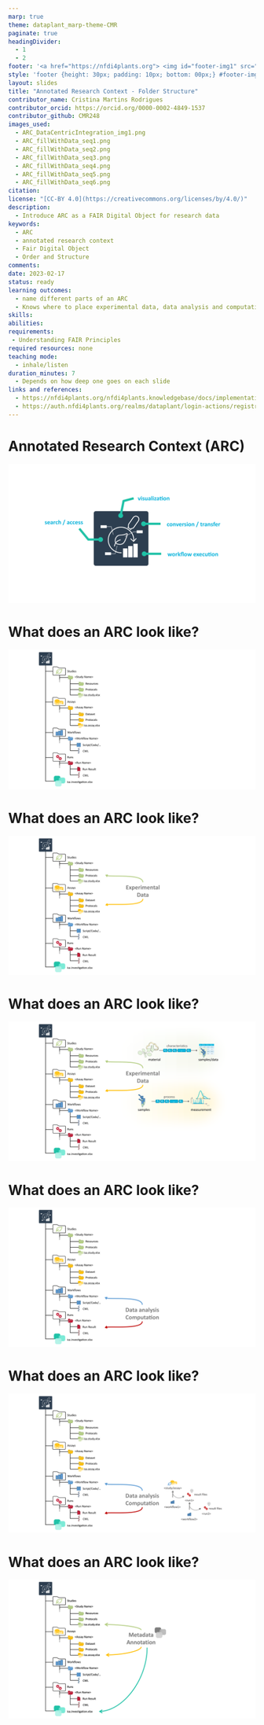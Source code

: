 ```yaml
---
marp: true
theme: dataplant_marp-theme-CMR
paginate: true
headingDivider: 
  - 1
  - 2
footer: '<a href="https://nfdi4plants.org"> <img id="footer-img1" src="../../../img/_logos/DataPLANT/DataPLANT_logo_square_bg_transparent.svg"></a> <a href="https://creativecommons.org/licenses/by/4.0/"><img id="footer-img2" src="../../../img/_logos/CreativeCommons/by.svg"> </a>'
style: 'footer {height: 30px; padding: 10px; bottom: 00px;} #footer-img1 {height: 30px; padding-left: 0px;} #footer-img2 {height: 20px; padding-left: 20px; opacity: 0.5;}'
layout: slides
title: "Annotated Research Context - Folder Structure"
contributor_name: Cristina Martins Rodrigues  
contributor_orcid: https://orcid.org/0000-0002-4849-1537  
contributor_github: CMR248
images_used:
  - ARC_DataCentricIntegration_img1.png
  - ARC_fillWithData_seq1.png
  - ARC_fillWithData_seq2.png
  - ARC_fillWithData_seq3.png
  - ARC_fillWithData_seq4.png
  - ARC_fillWithData_seq5.png
  - ARC_fillWithData_seq6.png
citation:  
license: "[CC-BY 4.0](https://creativecommons.org/licenses/by/4.0/)"  
description:
  - Introduce ARC as a FAIR Digital Object for research data 
keywords:
  - ARC
  - annotated research context
  - Fair Digital Object
  - Order and Structure
comments:  
date: 2023-02-17 
status: ready
learning outcomes:
  - name different parts of an ARC
  - Knows where to place experimental data, data analysis and computation, or metadata annotation
skills:
abilities:
requirements:
 - Understanding FAIR Principles
required resources: none
teaching mode:
  - inhale/listen
duration_minutes: 7
  - Depends on how deep one goes on each slide
links and references:
  - https://nfdi4plants.org/nfdi4plants.knowledgebase/docs/implementation/QuickStart_arcCommander.html#invite-collaborators
  - https://auth.nfdi4plants.org/realms/dataplant/login-actions/registration?client_id=account&tab_id=4bQkU161waI
---
```


# Annotated Research Context (ARC)

![width:950](../../../img/ARC_DataCentricIntegration_img1.png)

<!-- ################# -->
<!-- Source to slide(s) -->
<!-- ../../bricks/ARC_DataCentricIntegration.md -->
<!-- ################# -->


# What does an ARC look like?

![width:950](../../../img/ARC_fillWithData_seq1.png)

<!-- ################# -->
<!-- Source to slide(s) -->
<!-- ../../bricks/ARC_Structure_DataPLANT-1Folder_Structure.md -->
<!-- ################# -->


# What does an ARC look like?

![width:950](../../../img/ARC_fillWithData_seq2.png)

<!-- ################# -->
<!-- Source to slide(s) -->
<!-- ../../bricks/ARC_Structure_DataPLANT-2Folder_Structure_ExperimentalData.md -->
<!-- ################# -->


# What does an ARC look like?

![width:950](../../../img/ARC_fillWithData_seq3.png)

<!-- ################# -->
<!-- Source to slide(s) -->
<!-- ../../bricks/ARC_Structure_DataPLANT-3Folder_Structure_ExperimentalData_Images.md -->
<!-- ################# -->


# What does an ARC look like?

![width:950](../../../img/ARC_fillWithData_seq4.png)

<!-- ################# -->
<!-- Source to slide(s) -->
<!-- ../../bricks/ARC_Structure_DataPLANT-4Folder_Structure_DataAnalysis-Computation.md -->
<!-- ################# -->


# What does an ARC look like?

![width:950](../../../img/ARC_fillWithData_seq5.png)

<!-- ################# -->
<!-- Source to slide(s) -->
<!-- ../../bricks/ARC_Structure_DataPLANT-5Folder_Structure_DataAnalysis-Computation_Images.md -->
<!-- ################# -->


# What does an ARC look like?

![width:950](../../../img/ARC_fillWithData_seq6.png)

<!-- ################# -->
<!-- Source to slide(s) -->
<!-- ../../bricks/ARC_Structure_DataPLANT-6Folder_Structure_MetadataAnnotation.md -->
<!-- ################# -->


